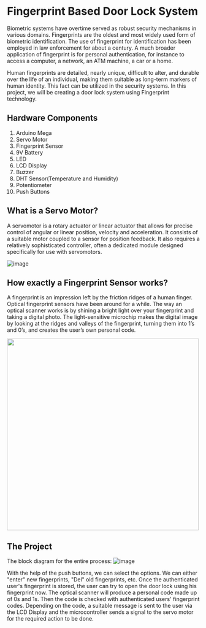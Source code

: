 # Fingerprint Based Door Lock System

Biometric systems have overtime served as robust security mechanisms in various domains. Fingerprints are the oldest and most widely used form of biometric identification. The use of fingerprint for identification has been employed in law enforcement for about a century. A much broader application of fingerprint is for personal authentication, for instance to access a computer, a network, an ATM machine, a car or a home.

Human fingerprints are detailed, nearly unique, difficult to alter, and durable over the life of an individual, making them suitable as long-term markers of human identity. This fact can be utilized in the security systems. In this project, we will be creating a door lock system using Fingerprint technology.

## Hardware Components

1. Arduino Mega
2. Servo Motor
3. Fingerprint Sensor
4. 9V Battery
5. LED
6. LCD Display
7. Buzzer
8. DHT Sensor(Temperature and Humidity)
9. Potentiometer
10. Push Buttons

## What is a Servo Motor?

A servomotor is a rotary actuator or linear actuator that allows for precise control of angular or linear position, velocity and acceleration. It consists of a suitable motor coupled to a sensor for position feedback. It also requires a relatively sophisticated controller, often a dedicated module designed specifically for use with servomotors.

![image](https://user-images.githubusercontent.com/85028192/121732560-06448080-cb10-11eb-8888-1f902e0af581.png)

## How exactly a Fingerprint Sensor works?

A fingerprint is an impression left by the friction ridges of a human finger. Optical fingerprint sensors have been around for a while. The way an optical scanner works is by shining a bright light over your fingerprint and taking a digital photo. The light-sensitive microchip makes the digital image by looking at the ridges and valleys of the fingerprint, turning them into 1’s and 0’s, and creates the user’s own personal code. 

<img align = "center" height = 500 width = 500 src = "https://user-images.githubusercontent.com/85028192/121733613-5708a900-cb11-11eb-85a9-0ddb72fcf322.png">

## The Project

The block diagram for the entire process:
![image](https://user-images.githubusercontent.com/85028192/121734475-718f5200-cb12-11eb-8ca3-16b07a24206c.png)

With the help of the push buttons, we can select the options. We can either "enter" new fingerprints, "Del" old fingerprints, etc. Once the authenticated user's fingerprint is stored, the user can try to open the door lock using his fingerprint now. The optical scanner will produce a personal code made up of 0s and 1s. Then the code is checked with authenticated users' fingerprint codes. Depending on the code, a suitable message is sent to the user via the LCD Display and the microcontroller sends a signal to the servo motor for the required action to be done.
